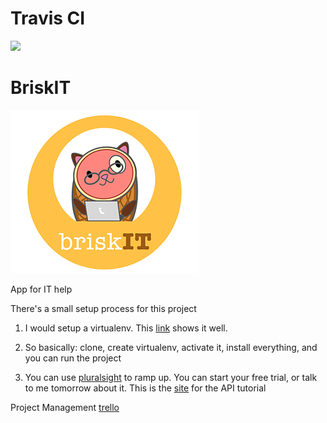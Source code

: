 # Travis CI
<img src="https://travis-ci.org/jadami10/ITHelp.svg?branch=master">

# BriskIT
<img src="ITWebApp/assets/git_logo.png" style="width:300px;height:auto;">

App for IT help

There's a small setup process for this project
1) I would setup a virtualenv. This [link](http://stackoverflow.com/questions/12410113/migrating-virtualenv-and-github-between-computers) shows it well.

2) So basically: clone, create virtualenv, activate it, install everything, and you can run the project

3) You can use [pluralsight](http://www.pluralsight.com/courses/django-fundamentals) to ramp up. You can start your free trial, or talk to me tomorrow about it.
 This is the [site](http://www.django-rest-framework.org/tutorial/1-serialization/) for the API tutorial

Project Management
[trello](https://trello.com/b/Bb9gVAFI/ithelp-app)

